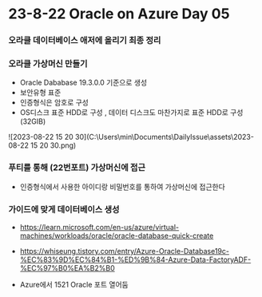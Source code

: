 # 23-8-22 Oracle on Azure Day 05

### 오라클 데이터베이스 애저에 올리기 최종 정리

### 오라클 가상머신 만들기

- Oracle Dababase 19.3.0.0 기준으로 생성
- 보안유형 표준
- 인증형식은 암호로 구성
- OS디스크 표준 HDD로 구성 , 데이터 디스크도 마찬가지로 표준 HDD로 구성 (32GIB)

![2023-08-22 15 20 30](C:\Users\min\Documents\DailyIssue\assets\2023-08-22 15 20 30.png)

### 푸티를 통해 (22번포트) 가상머신에 접근

- 인증형식에서 사용한 아이디랑 비밀번호를 통하여 가상머신에 접근한다

### 가이드에 맞게 데이터베이스 생성

- https://learn.microsoft.com/en-us/azure/virtual-machines/workloads/oracle/oracle-database-quick-create
- https://whiseung.tistory.com/entry/Azure-Oracle-Database19c-%EC%83%9D%EC%84%B1-%ED%9B%84-Azure-Data-FactoryADF-%EC%97%B0%EA%B2%B0

- Azure에서 1521 Oracle 포트 열어둠

